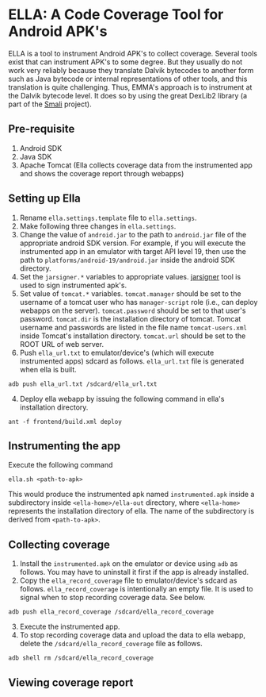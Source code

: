 ELLA: A Code Coverage Tool for Android APK's 
====

ELLA is a tool to instrument Android APK's to collect
coverage. Several tools exist that can instrument APK's to some
degree. But they usually do not work very reliably because they
translate Dalvik bytecodes to another form such as Java bytecode or
internal representations of other tools, and this translation is quite
challenging.  Thus, EMMA's approach is to instrument at the Dalvik
bytecode level. It does so by using the great DexLib2 library (a part
of the [Smali](https://github.com/JesusFreke/smali) project).

## Pre-requisite
1. Android SDK
2. Java SDK
3. Apache Tomcat (Ella collects coverage data from the instrumented app and shows the coverage report
through webapps)

## Setting up Ella
1. Rename `ella.settings.template` file to `ella.settings`.
2. Make following three changes in `ella.settings`. 
  1. Change the value of `android.jar` to the path to `android.jar` file of the appropriate
android SDK version. For example, if you will execute the instrumented app in an emulator
with target API level 19, then use the path to `platforms/android-19/android.jar` inside the android SDK directory.
  2. Set the `jarsigner.*` variables to appropriate values. [jarsigner](http://docs.oracle.com/javase/6/docs/technotes/tools/windows/jarsigner.html) tool is used to sign instrumented apk's.
  3. Set value of `tomcat.*` variables. `tomcat.manager` should be set to the username of a tomcat user who has `manager-script` role (i.e., can deploy webapps on the server). `tomcat.password` should be set to that user's password. `tomcat.dir` is the installation directory of tomcat. Tomcat username and passwords are listed in the file name `tomcat-users.xml` inside Tomcat's installation directory. `tomcat.url` should be set to the ROOT URL of web server.
3. Push `ella_url.txt` to emulator/device's (which will execute instrumented apps) sdcard as follows. `ella_url.txt` file is generated when ella is built.
```
adb push ella_url.txt /sdcard/ella_url.txt
```
4. Deploy ella webapp by issuing the following command in ella's installation directory.
```
ant -f frontend/build.xml deploy
```

## Instrumenting the app
Execute the following command
```
ella.sh <path-to-apk>
```

This would produce the instrumented apk named `instrumented.apk` inside a subdirectory inside `<ella-home>/ella-out` directory, where `<ella-home>` represents the installation directory of ella. The name of the subdirectory is derived from `<path-to-apk>`.

## Collecting coverage
1. Install the `instrumented.apk` on the emulator or device using `adb` as follows. You may have to uninstall it first if the app is already installed.
2. Copy the `ella_record_coverage` file to emulator/device's sdcard as follows. `ella_record_coverage` is intentionally an empty file. It is used to signal when to stop recording coverage data. See below.
```
adb push ella_record_coverage /sdcard/ella_record_coverage
```
3. Execute the instrumented app. 
4. To stop recording coverage data and upload the data to ella webapp, delete the `/sdcard/ella_record_coverage` file as follows.
```
adb shell rm /sdcard/ella_record_coverage
```

## Viewing coverage report